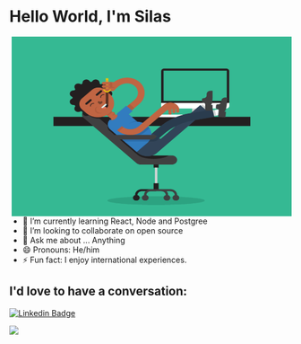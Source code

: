 # Hello World, I'm Silas

<img align="right" alt="GIF" src="./coding.gif" width="500" height="320" />

- 🌱 I’m currently learning React, Node and Postgree
- 👯 I’m looking to collaborate on open source
- 💬 Ask me about ... Anything
- 😄 Pronouns: He/him
- ⚡ Fun fact: I enjoy international experiences.

## I'd love to have a conversation:
[![Linkedin Badge](https://img.shields.io/badge/-LinkedIn-blue?style=flat&logo=Linkedin&logoColor=white&link=https://www.linkedin.com/in/rebeccamanzi/)](https://www.linkedin.com/in/silas-fernandes-2a0a499b/)

[<img align="left" with="22px" src="https://img.shields.io/badge/Gmail-D14836?style=for-the-badge&logo=gmail&logoColor=white"/>][gmail]

<!--
**SilasFr/SilasFr** is a ✨ _special_ ✨ repository because its `README.md` (this file) appears on your GitHub profile.


<!-- [linkedin]: https://www.linkedin.com/in/silas-fernandes-2a0a499b/ -->
[gmail]: silas23.fr@gmail.com